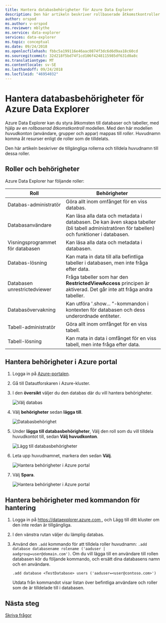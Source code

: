 ```yaml
---
title: Hantera databasbehörigheter för Azure Data Explorer
description: Den här artikeln beskriver rollbaserade åtkomstkontroller för databaser och tabeller i Datautforskaren i Azure.
author: orspod
ms.author: v-orspod
ms.reviewer: mblythe
ms.service: data-explorer
services: data-explorer
ms.topic: conceptual
ms.date: 09/24/2018
ms.openlocfilehash: fbbc5a199116e46aac0874f3dc6d6d9aa18c60cd
ms.sourcegitcommit: 32d218f5bd74f1cd106f4248115985df631d0a8c
ms.translationtype: MT
ms.contentlocale: sv-SE
ms.lasthandoff: 09/24/2018
ms.locfileid: "46954032"
---
```

# <a name="manage-azure-data-explorer-database-permissions"></a>Hantera databasbehörigheter för Azure Data Explorer

Azure Data Explorer kan du styra åtkomsten till databaser och tabeller, med hjälp av en *rollbaserad åtkomstkontroll* modellen. Med den här modellen *huvudkonton* (användare, grupper och appar) mappas till *roller*. Huvudnamn komma åt resurser enligt de roller som de tilldelats.

Den här artikeln beskriver de tillgängliga rollerna och tilldela huvudnamn till dessa roller.

## <a name="roles-and-permissions"></a>Roller och behörigheter

Azure Data Explorer har följande roller:

|Roll                       |Behörigheter                                                                        |
|---------------------------|-----------------------------------------------------------------------------------|
|Databas-administratör             |Göra allt inom omfånget för en viss databas.|
|Databasanvändare              |Kan läsa alla data och metadata i databasen. De kan även skapa tabeller (bli tabell administratören för tabellen) och funktioner i databasen.|
|Visningsprogrammet för databasen            |Kan läsa alla data och metadata i databasen.|
|Databas-lösning          |Kan mata in data till alla befintliga tabeller i databasen, men inte fråga efter data.|
|Databasen unrestrictedviewer|Fråga tabeller som har den **RestrictedViewAccess** principen är aktiverad. Det går inte att fråga andra tabeller.|
|Databasövervakning           |Kan utföra '.show... ”-kommandon i kontexten för databasen och dess underordnade entiteter.|
|Tabell-administratör                |Göra allt inom omfånget för en viss tabell. |
|Tabell-lösning             |Kan mata in data i omfånget för en viss tabell, men inte fråga efter data.|

## <a name="manage-permissions-in-the-azure-portal"></a>Hantera behörigheter i Azure portal

1. Logga in på [Azure-portalen](https://portal.azure.com/).

1. Gå till Datautforskaren i Azure-kluster.

1. I den **översikt** väljer du den databas där du vill hantera behörigheter.

    ![Välj databas](media/manage-database-permissions/select-database.png)

1. Välj **behörigheter** sedan **lägga till**.

    ![Databasbehörighet](media/manage-database-permissions/database-permissions.png)

1. Under **lägga till databasbehörigheter**, Välj den roll som du vill tilldela huvudkontot till, sedan **Välj huvudkonton**.

    ![Lägg till databasbehörigheter](media/manage-database-permissions/add-permission.png)

1. Leta upp huvudnamnet, markera den sedan **Välj**.

    ![Hantera behörigheter i Azure portal](media/manage-database-permissions/new-principals.png)

1. Välj **Spara**.

    ![Hantera behörigheter i Azure portal](media/manage-database-permissions/save-permission.png)

## <a name="manage-permissions-with-management-commands"></a>Hantera behörigheter med kommandon för hantering

1. Logga in på [ https://dataexplorer.azure.com ](https://dataexplorer.azure.com), och Lägg till ditt kluster om den inte redan är tillgängliga.

1. I den vänstra rutan väljer du lämplig databas.

1. Använd den `.add` kommando för att tilldela roller huvudnamn: `.add database databasename rolename ('aaduser | aadgroup=user@domain.com')`. Om du vill lägga till en användare till rollen databasen kör du följande kommando, och ersätt dina databasens namn och en användare.

    ```Kusto
    .add database <TestDatabase> users ('aaduser=<user@contoso.com>')
    ```

    Utdata från kommandot visar listan över befintliga användare och roller som de är tilldelade till i databasen.

## <a name="next-steps"></a>Nästa steg

[Skriva frågor](write-queries.md)